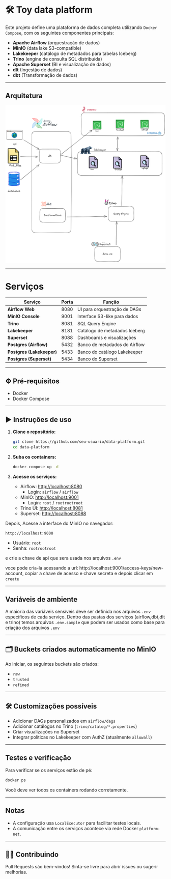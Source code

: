 # 🛠️ Toy data platform

Este projeto define uma plataforma de dados completa utilizando `Docker Compose`, com os seguintes componentes principais:

- **Apache Airflow** (orquestração de dados)
- **MinIO** (data lake S3-compatible)
- **Lakekeeper** (catálogo de metadados para tabelas Iceberg)
- **Trino** (engine de consulta SQL distribuída)
- **Apache Superset** (BI e visualização de dados)
- **dlt** (Ingestão de dados)
- **dbt** (Transformação de dados)

---

## Arquitetura

![Eng Diagram](eng-diagram.png "Diagram")

---

# Serviços

| Serviço           | Porta | Função |
|-------------------|-------|--------|
| **Airflow Web**       | 8080  | UI para orquestração de DAGs |
| **MinIO Console**     | 9001  | Interface S3-like para dados |
| **Trino**             | 8081  | SQL Query Engine |
| **Lakekeeper**        | 8181  | Catálogo de metadados Iceberg |
| **Superset**          | 8088  | Dashboards e visualizações |
| **Postgres (Airflow)**| 5432  | Banco de metadados do Airflow |
| **Postgres (Lakekeeper)**| 5433 | Banco do catálogo Lakekeeper |
| **Postgres (Superset)**| 5434 | Banco do Superset |

---

## ⚙️ Pré-requisitos

- Docker
- Docker Compose

---

## ▶️ Instruções de uso

1. **Clone o repositório:**

   ```bash
   git clone https://github.com/seu-usuario/data-platform.git
   cd data-platform
   ```

2. **Suba os containers:**

   ```bash
   docker-compose up -d
   ```

3. **Acesse os serviços:**

   - Airflow: [http://localhost:8080](http://localhost:8080)
     - Login: `airflow` / `airflow`
   - MinIO: [http://localhost:9001](http://localhost:9001)
     - Login: `root` / `rootrootroot`
   - Trino UI: [http://localhost:8081](http://localhost:8081)
   - Superset: [http://localhost:8088](http://localhost:8088)

Depois, Acesse a interface do MinIO no navegador:
```
http://localhost:9000
```
- Usuário: `root`
- Senha: `rootrootroot`

e crie a chave de api que sera usada nos arquivos `.env`

voce pode cria-la acessando a url: http://localhost:9001/access-keys/new-account, copiar a chave de acesso e chave secreta e depois clicar em `create`

---


## Variáveis de ambiente

A maioria das variáveis sensíveis deve ser definida nos arquivos `.env` específicos de cada serviço.
Dentro das pastas dos serviços (airflow,dbt,dlt e trino) temos arquivos `.env.sample` que podem ser usados como base para criação dos arquivos `.env`

---

## 🗂️ Buckets criados automaticamente no MinIO

Ao iniciar, os seguintes buckets são criados:

- `raw`
- `trusted`
- `refined`

---

## 🛠️ Customizações possíveis

- Adicionar DAGs personalizados em `airflow/dags`
- Adicionar catálogos no Trino (`trino/catalog/*.properties`)
- Criar visualizações no Superset
- Integrar políticas no Lakekeeper com AuthZ (atualmente `allowall`)

---

## Testes e verificação

Para verificar se os serviços estão de pé:

```bash
docker ps
```

Você deve ver todos os containers rodando corretamente.

---

## Notas

- A configuração usa `LocalExecutor` para facilitar testes locais.
- A comunicação entre os serviços acontece via rede Docker `platform-net`.

---

## 🧑‍💻 Contribuindo

Pull Requests são bem-vindos! Sinta-se livre para abrir issues ou sugerir melhorias.
